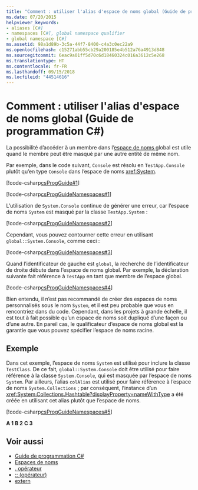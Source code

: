 ```yaml
---
title: "Comment : utiliser l'alias d'espace de noms global (Guide de programmation C#)"
ms.date: 07/20/2015
helpviewer_keywords:
- aliases [C#]
- namespaces [C#], global namespace qualifier
- global namespace [C#]
ms.assetid: 98a1d89b-3c5a-44f7-8400-c4a3c0ec22a9
ms.openlocfilehash: c15271abb55cb29a200185e4b512a76a4913d848
ms.sourcegitcommit: 6eac9a01ff5d70c6d18460324c016a3612c5e268
ms.translationtype: HT
ms.contentlocale: fr-FR
ms.lasthandoff: 09/15/2018
ms.locfileid: "44514616"
---
```

# <a name="how-to-use-the-global-namespace-alias-c-programming-guide"></a>Comment : utiliser l'alias d'espace de noms global (Guide de programmation C#)
La possibilité d’accéder à un membre dans l’[espace de noms ](../../../csharp/language-reference/keywords/namespace.md) global est utile quand le membre peut être masqué par une autre entité de même nom.  
  
 Par exemple, dans le code suivant, `Console` est résolu en `TestApp.Console` plutôt qu’en type `Console` dans l’espace de noms <xref:System>.  
  
 [!code-csharp[csProgGuide#1](../../../csharp/programming-guide/inside-a-program/codesnippet/CSharp/how-to-use-the-global-namespace-alias_1.cs)]  
  
 [!code-csharp[csProgGuideNamespaces#1](../../../csharp/programming-guide/namespaces/codesnippet/CSharp/how-to-use-the-global-namespace-alias_2.cs)]  
  
 L’utilisation de `System.Console` continue de générer une erreur, car l’espace de noms `System` est masqué par la classe `TestApp.System` :  
  
 [!code-csharp[csProgGuideNamespaces#2](../../../csharp/programming-guide/namespaces/codesnippet/CSharp/how-to-use-the-global-namespace-alias_3.cs)]  
  
 Cependant, vous pouvez contourner cette erreur en utilisant `global::System.Console`, comme ceci :  
  
 [!code-csharp[csProgGuideNamespaces#3](../../../csharp/programming-guide/namespaces/codesnippet/CSharp/how-to-use-the-global-namespace-alias_4.cs)]  
  
 Quand l’identificateur de gauche est `global`, la recherche de l’identificateur de droite débute dans l’espace de noms global. Par exemple, la déclaration suivante fait référence à `TestApp` en tant que membre de l’espace global.  
  
 [!code-csharp[csProgGuideNamespaces#4](../../../csharp/programming-guide/namespaces/codesnippet/CSharp/how-to-use-the-global-namespace-alias_5.cs)]  
  
 Bien entendu, il n’est pas recommandé de créer des espaces de noms personnalisés sous le nom `System`, et il est peu probable que vous en rencontriez dans du code. Cependant, dans les projets à grande échelle, il est tout à fait possible qu’un espace de noms soit dupliqué d’une façon ou d’une autre. En pareil cas, le qualificateur d’espace de noms global est la garantie que vous pouvez spécifier l’espace de noms racine.  
  
## <a name="example"></a>Exemple  
 Dans cet exemple, l’espace de noms `System` est utilisé pour inclure la classe `TestClass`. De ce fait, `global::System.Console` doit être utilisé pour faire référence à la classe `System.Console`, qui est masquée par l’espace de noms `System`. Par ailleurs, l’alias `colAlias` est utilisé pour faire référence à l’espace de noms `System.Collections` ; par conséquent, l’instance d’un <xref:System.Collections.Hashtable?displayProperty=nameWithType> a été créée en utilisant cet alias plutôt que l’espace de noms.  
  
 [!code-csharp[csProgGuideNamespaces#5](../../../csharp/programming-guide/namespaces/codesnippet/CSharp/how-to-use-the-global-namespace-alias_6.cs)]  
  
**A 1**
**B 2**
**C 3**

## <a name="see-also"></a>Voir aussi

- [Guide de programmation C#](../../../csharp/programming-guide/index.md)  
- [Espaces de noms](../../../csharp/programming-guide/namespaces/index.md)  
- [. opérateur](../../../csharp/language-reference/operators/member-access-operator.md)  
- [:: (opérateur)](../../../csharp/language-reference/operators/namespace-alias-qualifer.md)  
- [extern](../../../csharp/language-reference/keywords/extern.md)
